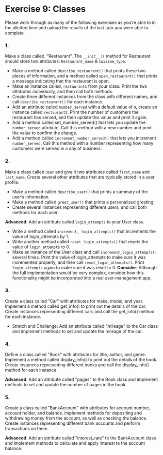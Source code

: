 # Exercise 9: Classes

Please work through as many of the following exercises as you’re able to in the allotted time and upload the results of the last task you were able to complete

### 1.
Make a class called, “Restaurant”. The `__init__()` method for Restaurant should store two attributes: `Restaurant_name` & `Cuisine_type`.

- Make a method called `describe_restaurant()` that prints these two pieces of information, and a method called `open_restaurant()` that prints a message indicating that the restaurant is open.
- Make an instance called, `restaurant1` from your class. Print the two attributes individually, and then call both methods.
- Create three different instances from the class with different names, and call `describe_restaurant()` for each instance.
- Add an attribute called `number_served` with a default value of `0`, create an instance called `restaurant2`. Print the number of customers the restaurant has served, and then update this value and print it again. 
- Add a method called set_number_served() that lets you update the `number_served` attribute. Call this method with a new number and print the value to confirm the change. 
- Add a method called `increment_number_served()` that lets you increment `number_served`. Call this method with a number representing how many customers were served in a day of business.

### 2.
Make a class called `User` and give it two attributes called `first_name` and `last_name`. Create several other attributes that are typically stored in a user profile. 
- Make a method called `describe_user()` that prints a summary of the user’s information. 
- Make a method called `greet_user()` that prints a personalized greeting.
- Create several instances representing different users, and call both methods for each user.

**Advanced**: Add an attribute called `login_attempts` to your User class. 
- Write a method called `increment_ login_attempts()` that increments the value of login_attempts by 1. 
- Write another method called `reset_login_attempts()` that resets the value of `login_attempts` to 0. 
- Make an instance of the User class and call `increment_login_attempts()` several times. Print the value of login_attempts to make sure it was incremented properly, and then call `reset_login_attempts()`. Print `login_attempts` again to make sure it was reset to 0.
**Consider**: Although the full implementation would be very complex, consider how this functionality might be incorporated into a real user-management app. 

### 3.
Create a class called "Car" with attributes for make, model, and year. Implement a method called get_info() to print out the details of the car. Create instances representing different cars and call the get_info() method for each instance.
- Stretch and Challenge: Add an attribute called "mileage" to the Car class and implement methods to set and update the mileage of the car.

### 4.
Define a class called "Book" with attributes for title, author, and genre. Implement a method called display_info() to print out the details of the book. Create instances representing different books and call the display_info() method for each instance.

**Advanced**: Add an attribute called "pages" to the Book class and implement methods to set and update the number of pages in the book.

### 5.
Create a class called "BankAccount" with attributes for account number, account holder, and balance. Implement methods for depositing and withdrawing money from the account, as well as checking the balance. Create instances representing different bank accounts and perform transactions on them.

**Advanced**: Add an attribute called "interest_rate" to the BankAccount class and implement methods to calculate and apply interest to the account balance.